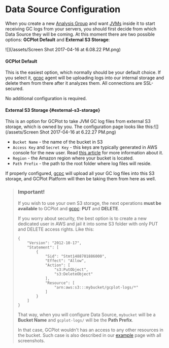 # Data Source Configuration

When you create a new [Analysis Group](/gcplot-overview/analyze-groups.md) and want [JVMs](/gcplot-overview/analyze-groups.md#jvms) inside it to start receiving GC logs from your servers, you should first decide from which Data Source they will be coming. At this moment there are two possible options: **GCPlot Default** and **External S3 Storage**:

![](/assets/Screen Shot 2017-04-16 at 6.08.22 PM.png)

#### GCPlot Default

This is the easiest option, which normally should be your default choice. If you select it, [gcpc](/log-files-processing/connector-installation-and-configuration.md) agent will be uploading logs into our internal storage and delete them from there after it analyzes them. All connections are SSL-secured.

No additional configuration is required.

#### External S3 Storage {#external-s3-storage}

This is an option for GCPlot to take JVM GC log files from external S3 storage, which is owned by you. The configuration page looks like this:![](/assets/Screen Shot 2017-04-16 at 6.22.27 PM.png)

* `Bucket Name` - the name of the bucket in S3
* `Access Key` and `Secret Key` - this keys are typically generated in AWS console for the new user. Read [this article](https://aws.amazon.com/blogs/security/wheres-my-secret-access-key/) for more information about it.
* `Region` - the Amazon region where your bucket is located.
* `Path Prefix` - the path to the root folder where log files will reside.

If properly configured, [gcpc](/log-files-processing/connector-installation-and-configuration.md) will upload all your GC log files into this S3 storage, and GCPlot Platform will then be taking them from here as well.

> ### Important!
>
> If you wish to use your own S3 storage, the next operations **must be available** to GCPlot and [gcpc](/log-files-processing/connector-installation-and-configuration.md): **PUT** and **DELETE**.
>
> If you worry about security, the best option is to create a new dedicated user in AWS and jail it into some S3 folder with only PUT and DELETE access rights. Like this:
>
> ```
> {
>     "Version": "2012-10-17",
>     "Statement": [
>         {
>             "Sid": "Stmt1488701886000",
>             "Effect": "Allow",
>             "Action": [
>                 "s3:PutObject",
>                 "s3:DeleteObject"
>             ],
>             "Resource": [
>                 "arn:aws:s3:::mybucket/gcplot-logs/*"
>             ]
>         }
>     ]
> }
> ```
>
> That way, when you will configure Data Source, `mybucket` will be a **Bucket Name** and `gcplot-logs/` will be the **Path Prefix**.
>
> In that case, GCPlot wouldn't has an access to any other resources in the bucket. Such case is also described in our [example](/log-files-processing/example.md) page with all screenshots.



